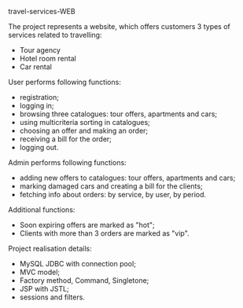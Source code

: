 travel-services-WEB

The project represents a website, which offers customers 3 types of services related to travelling:
- Tour agency
- Hotel room rental
- Car rental

User performs following functions:
- registration;
- logging in;
- browsing three catalogues: tour offers, apartments and cars;
- using multicriteria sorting in catalogues;
- choosing an offer and making an order;
- receiving a bill for the order;
- logging out.

Admin performs following functions:
- adding new offers to catalogues: tour offers, apartments and cars;
- marking damaged cars and creating a bill for the clients;
- fetching info about orders: by service, by user, by period.

Additional functions:
- Soon expiring offers are marked as "hot";
- Clients with more than 3 orders are marked as "vip".

Project realisation details:
- MySQL JDBC with connection pool;
- MVC model;
- Factory method, Command, Singletone;
- JSP with JSTL;
- sessions and filters.

